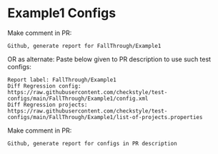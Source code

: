 # Example1 Configs
Make comment in PR:
```
Github, generate report for FallThrough/Example1
```
OR as alternate:
Paste below given to PR description to use such test configs:
```
Report label: FallThrough/Example1
Diff Regression config: https://raw.githubusercontent.com/checkstyle/test-configs/main/FallThrough/Example1/config.xml
Diff Regression projects: https://raw.githubusercontent.com/checkstyle/test-configs/main/FallThrough/Example1/list-of-projects.properties
```
Make comment in PR:
```
Github, generate report for configs in PR description
```
